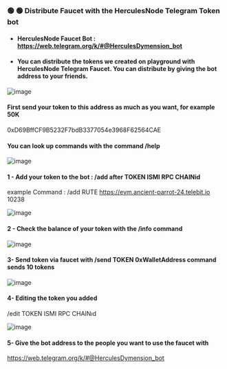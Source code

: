 ### 🟢 🟢 Distribute Faucet with the HerculesNode Telegram Token bot

- #### HerculesNode Faucet Bot : https://web.telegram.org/k/#@HerculesDymension_bot  
- #### You can distribute the tokens we created on  playground with HerculesNode Telegram Faucet. You can distribute by giving the bot address to your friends.


![image](https://github.com/user-attachments/assets/3a39c1d1-5f6a-472c-904b-8cbdb78e25a7)


#### First send your token to this address as much as you want, for example 50K 
0xD69BffCF9B5232F7bdB3377054e3968F62564CAE


#### You can look up commands with the command  /help

![image](https://github.com/user-attachments/assets/e1793816-fdd6-4abc-92f4-43c06b826573)


#### 1 - Add your token to the bot : /add after TOKEN ISMI RPC CHAINid 
example Command : /add RUTE https://evm.ancient-parrot-24.telebit.io 10238

![image](https://github.com/user-attachments/assets/7d159998-f18b-4293-9255-caae9b752bdb)


#### 2 - Check the balance of your token with the /info command

![image](https://github.com/user-attachments/assets/1d5844a6-b704-4547-88d9-b4630c777ba8)


#### 3- Send token via faucet with /send TOKEN 0xWalletAddress command sends 10 tokens

![image](https://github.com/user-attachments/assets/dfb383de-23f5-4574-aec2-c71552370e2e)


#### 4- Editing the token you added
/edit TOKEN ISMI RPC CHAINıd 

![image](https://github.com/user-attachments/assets/a2daa741-6e01-4c6e-b5a2-c7e644a40f4a)

#### 5- Give the bot address to the people you want to use the faucet with 

https://web.telegram.org/k/#@HerculesDymension_bot

